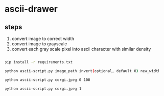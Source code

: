 # ascii-drawer

## steps
1. convert image to correct width
1. convert image to grayscale 
1. convert each gray scale pixel into ascii character with similar density




```bash

pip install -r requirements.txt

python ascii-script.py image_path invert(optional, default 0) new_width(optional, default 100)

python ascii-script.py corgi.jpeg 0 100

python ascii-script.py corgi.jpeg 1

```